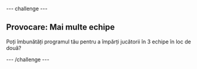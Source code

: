 \--- challenge \---

## Provocare: Mai multe echipe

Poți îmbunătăți programul tău pentru a împărți jucătorii în 3 echipe în loc de două?

\--- /challenge \---